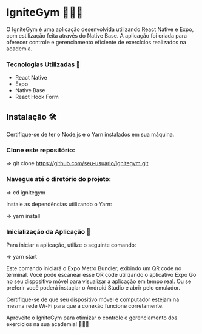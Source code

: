 # IgniteGym 💪🏋️‍♂️

O IgniteGym é uma aplicação desenvolvida utilizando React Native e Expo, com estilização feita através do Native Base. A aplicação foi criada para oferecer controle e gerenciamento eficiente de exercícios realizados na academia.

### Tecnologias Utilizadas 🚀

- React Native
- Expo
- Native Base
- React Hook Form

## Instalação 🛠️

Certifique-se de ter o Node.js e o Yarn instalados em sua máquina.

### Clone este repositório:

=> git clone https://github.com/seu-usuario/ignitegym.git

### Navegue até o diretório do projeto:

=> cd ignitegym

Instale as dependências utilizando o Yarn:

=> yarn install

### Inicialização da Aplicação 🚀

Para iniciar a aplicação, utilize o seguinte comando:

=> yarn start

Este comando iniciará o Expo Metro Bundler, exibindo um QR code no terminal. Você pode escanear esse QR code utilizando o aplicativo Expo Go no seu dispositivo móvel para visualizar a aplicação em tempo real. Ou se preferir você poderá instaçlar o Android Studio e abrir pelo emulador.

Certifique-se de que seu dispositivo móvel e computador estejam na mesma rede Wi-Fi para que a conexão funcione corretamente.

Aproveite o IgniteGym para otimizar o controle e gerenciamento dos exercícios na sua academia! 🏋️‍♀️💪
